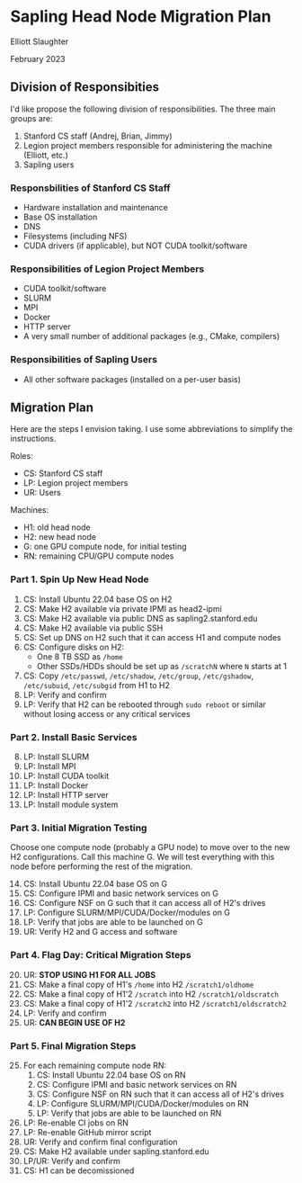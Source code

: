 # Sapling Head Node Migration Plan

Elliott Slaughter

February 2023

## Division of Responsibities

I'd like propose the following division of responsibilities. The three
main groups are:

 1. Stanford CS staff (Andrej, Brian, Jimmy)
 2. Legion project members responsible for administering the machine (Elliott, etc.)
 3. Sapling users

### Responsbilities of Stanford CS Staff

  * Hardware installation and maintenance
  * Base OS installation
  * DNS
  * Filesystems (including NFS)
  * CUDA drivers (if applicable), but NOT CUDA toolkit/software

### Responsibilities of Legion Project Members

  * CUDA toolkit/software
  * SLURM
  * MPI
  * Docker
  * HTTP server
  * A very small number of additional packages (e.g., CMake, compilers)

### Responsibilities of Sapling Users

  * All other software packages (installed on a per-user basis)

## Migration Plan

Here are the steps I envision taking. I use some abbreviations to
simplify the instructions.

Roles:

  * CS: Stanford CS staff
  * LP: Legion project members
  * UR: Users

Machines:

  * H1: old head node
  * H2: new head node
  * G: one GPU compute node, for initial testing
  * RN: remaining CPU/GPU compute nodes

### Part 1. Spin Up New Head Node

 1. CS: Install Ubuntu 22.04 base OS on H2
 2. CS: Make H2 available via private IPMI as head2-ipmi
 3. CS: Make H2 available via public DNS as sapling2.stanford.edu
 4. CS: Make H2 available via public SSH
 5. CS: Set up DNS on H2 such that it can access H1 and compute nodes
 6. CS: Configure disks on H2:
      * One 8 TB SSD as `/home`
      * Other SSDs/HDDs should be set up as `/scratchN` where `N` starts at 1
 7. CS: Copy `/etc/passwd`, `/etc/shadow`, `/etc/group`, `/etc/gshadow`, `/etc/subuid`, `/etc/subgid` from H1 to H2
 7. LP: Verify and confirm
 8. LP: Verify that H2 can be rebooted through `sudo reboot` or similar without losing access or any critical services

### Part 2. Install Basic Services

 8. LP: Install SLURM
 9. LP: Install MPI
10. LP: Install CUDA toolkit
11. LP: Install Docker
12. LP: Install HTTP server
13. LP: Install module system

### Part 3. Initial Migration Testing

Choose one compute node (probably a GPU node) to move over to the new
H2 configurations. Call this machine G. We will test everything with
this node before performing the rest of the migration.

14. CS: Install Ubuntu 22.04 base OS on G
15. CS: Configure IPMI and basic network services on G
16. CS: Configure NSF on G such that it can access all of H2's drives
17. LP: Configure SLURM/MPI/CUDA/Docker/modules on G
18. LP: Verify that jobs are able to be launched on G
19. UR: Verify H2 and G access and software

### Part 4. Flag Day: Critical Migration Steps

20. UR: **STOP USING H1 FOR ALL JOBS**
21. CS: Make a final copy of H1's `/home` into H2 `/scratch1/oldhome`
22. CS: Make a final copy of H1'2 `/scratch` into H2 `/scratch1/oldscratch`
22. CS: Make a final copy of H1'2 `/scratch2` into H2 `/scratch1/oldscratch2`
23. LP: Verify and confirm
24. UR: **CAN BEGIN USE OF H2**

### Part 5. Final Migration Steps

25. For each remaining compute node RN:
      1. CS: Install Ubuntu 22.04 base OS on RN
      2. CS: Configure IPMI and basic network services on RN
      3. CS: Configure NSF on RN such that it can access all of H2's drives
      4. LP: Configure SLURM/MPI/CUDA/Docker/modules on RN
      5. LP: Verify that jobs are able to be launched on RN
26. LP: Re-enable CI jobs on RN
30. LP: Re-enable GitHub mirror script
27. UR: Verify and confirm final configuration
28. CS: Make H2 available under sapling.stanford.edu
29. LP/UR: Verify and confirm
30. CS: H1 can be decomissioned
